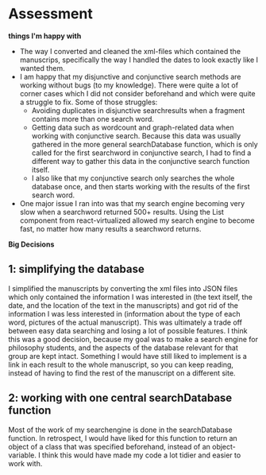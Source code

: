 # Assessment

**things I'm happy with**
- The way I converted and cleaned the xml-files which contained the manuscrips, specifically the way I handled the dates to look exactly like I wanted them.
- I am happy that my disjunctive and conjunctive search methods are working without bugs (to my knowledge). There were quite a lot of corner cases which I did not consider beforehand and which were quite a struggle to fix. Some of those struggles:
    - Avoiding duplicates in disjunctive searchresults when a fragment contains more than one search word.
    - Getting data such as wordcount and graph-related data when working with conjunctive search. Because this data was usually gathered in the more general searchDatabase function, which is only called for the first searchword in conjunctive search, I had to find a different way to gather this data in the conjunctive search function itself. 
    - I also like that my conjunctive search only searches the whole database once, and then starts working with the results of the first search word. 
- One major issue I ran into was that my search engine becoming very slow when a searchword returned 500+ results. Using the List component from react-virtualized allowed my search engine to become fast, no matter how many results a searchword returns. 
 

**Big Decisions**

## 1: simplifying the database

I simplified the manuscripts by converting the xml files into JSON files which only contained the information I was interested in (the text itself, the date, and the location of the text in the manuscripts) and got rid of the information I was less interested in (information about the type of each word, pictures of the actual manuscript). This was ultimately a trade off between easy data searching and losing a lot of possible features. I think this was a good decision, because my goal was to make a search engine for philosophy students, and the aspects of the database relevant for that group are kept intact. Something I would have still liked to implement is a link in each result to the whole manuscript, so you can keep reading, instead of having to find the rest of the manuscript on a different site. 


## 2: working with one central searchDatabase function

Most of the work of my searchengine is done in the searchDatabase function. In retrospect, I would have liked for this function to return an object of a class that was specified beforehand, instead of an object-variable. I think this would have made my code a lot tidier and easier to work with. 



